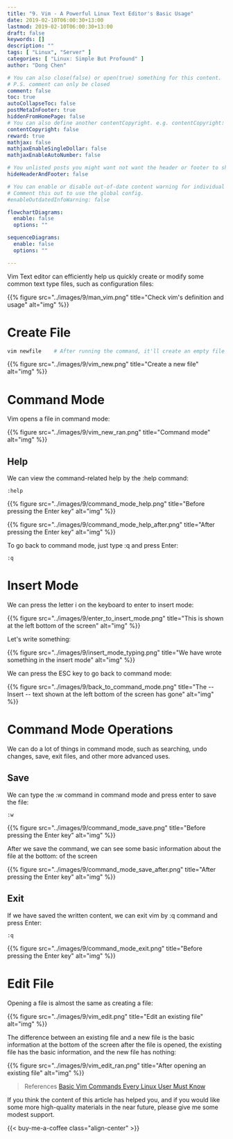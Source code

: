 ```yaml
---
title: "9. Vim - A Powerful Linux Text Editor's Basic Usage"
date: 2019-02-10T06:00:30+13:00
lastmod: 2019-02-10T06:00:30+13:00
draft: false
keywords: []
description: ""
tags: [ "Linux", "Server" ]
categories: [ "Linux: Simple But Profound" ]
author: "Dong Chen"

# You can also close(false) or open(true) something for this content.
# P.S. comment can only be closed
comment: false
toc: true
autoCollapseToc: false
postMetaInFooter: true
hiddenFromHomePage: false
# You can also define another contentCopyright. e.g. contentCopyright: "This is another copyright."
contentCopyright: false
reward: true
mathjax: false
mathjaxEnableSingleDollar: false
mathjaxEnableAutoNumber: false

# You unlisted posts you might want not want the header or footer to show
hideHeaderAndFooter: false

# You can enable or disable out-of-date content warning for individual post.
# Comment this out to use the global config.
#enableOutdatedInfoWarning: false

flowchartDiagrams:
  enable: false
  options: ""

sequenceDiagrams: 
  enable: false
  options: ""

---
```


<!--more-->

Vim Text editor can efficiently help us quickly create or modify some common text type files, such as configuration files:

{{% figure src="../images/9/man_vim.png" title="Check vim's definition and usage" alt="img" %}}

# Create File

```bash
vim newfile    # After running the command, it'll create an empty file called newfile
```

{{% figure src="../images/9/vim_new.png" title="Create a new file" alt="img" %}}

# Command Mode

Vim opens a file in command mode:

{{% figure src="../images/9/vim_new_ran.png" title="Command mode" alt="img" %}}

## Help

We can view the command-related help by the :help command:

```vim
:help
```

{{% figure src="../images/9/command_mode_help.png" title="Before pressing the Enter key" alt="img" %}}

{{% figure src="../images/9/command_mode_help_after.png" title="After pressing the Enter key" alt="img" %}}

To go back to command mode, just type :q and press Enter:

```vim
:q
```

# Insert Mode

We can press the letter i on the keyboard to enter to insert mode:

{{% figure src="../images/9/enter_to_insert_mode.png" title="This is shown at the left bottom of the screen" alt="img" %}}

Let's write something:

{{% figure src="../images/9/insert_mode_typing.png" title="We have wrote something in the insert mode" alt="img" %}}

We can press the ESC key to go back to command mode:

{{% figure src="../images/9/back_to_command_mode.png" title="The -- Insert -- text shown at the left bottom of the screen has gone" alt="img" %}}

# Command Mode Operations

We can do a lot of things in command mode, such as searching, undo changes, save, exit files, and other more advanced uses.

## Save

We can type the :w command in command mode and press enter to save the file:

```vim
:w
```

{{% figure src="../images/9/command_mode_save.png" title="Before pressing the Enter key" alt="img" %}}

After we save the command, we can see some basic information about the file at the bottom: of the screen

{{% figure src="../images/9/command_mode_save_after.png" title="After pressing the Enter key" alt="img" %}}

## Exit

If we have saved the written content, we can exit vim by :q command and press Enter:

```vim
:q
```

{{% figure src="../images/9/command_mode_exit.png" title="Before pressing the Enter key" alt="img" %}}

# Edit File

Opening a file is almost the same as creating a file:

{{% figure src="../images/9/vim_edit.png" title="Edit an existing file" alt="img" %}}

The difference between an existing file and a new file is the basic information at the bottom of the screen after the file is opened, the existing file has the basic information, and the new file has nothing:

{{% figure src="../images/9/vim_edit_ran.png" title="After opening an existing file" alt="img" %}}

> References
> [Basic Vim Commands Every Linux User Must Know](https://linuxhandbook.com/basic-vim-commands/)

If you think the content of this article has helped you, and if you would like some more high-quality materials in the near future, please give me some modest support.

<!-- Buy Me a Coffee Button -->
{{< buy-me-a-coffee class="align-center" >}}
